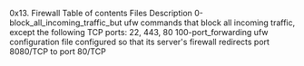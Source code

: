 0x13. Firewall Table of contents Files Description 0-block_all_incoming_traffic_but ufw commands that block all incoming traffic, except the following TCP ports: 22, 443, 80 100-port_forwarding ufw configuration file configured so that its server's firewall redirects port 8080/TCP to port 80/TCP
